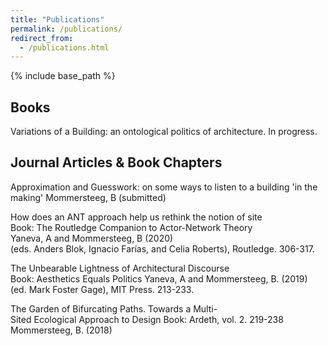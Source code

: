 ```yaml
---
title: "Publications"
permalink: /publications/
redirect_from: 
  - /publications.html
---
```

{% include base_path %}
## Books

Variations of a Building: an ontological politics of architecture. In progress.

## Journal Articles & Book Chapters

Approximation and Guesswork: on some ways to listen to a building 'in the making'
Mommersteeg, B (submitted)


How does an ANT approach help us rethink the notion of site
Book: The Routledge Companion to Actor-Network Theory
Yaneva, A and Mommersteeg, B (2020)(eds. Anders Blok, Ignacio Farías, and Celia Roberts), Routledge. 306-317.


The Unbearable Lightness of Architectural Discourse
Book: Aesthetics Equals Politics
Yaneva, A and Mommersteeg, B. (2019)
(ed. Mark Foster Gage), MIT Press. 213-233.


The Garden of Bifurcating Paths. Towards a Multi-Sited Ecological Approach to Design Book: Ardeth, vol. 2. 219-238
Mommersteeg, B. (2018)

